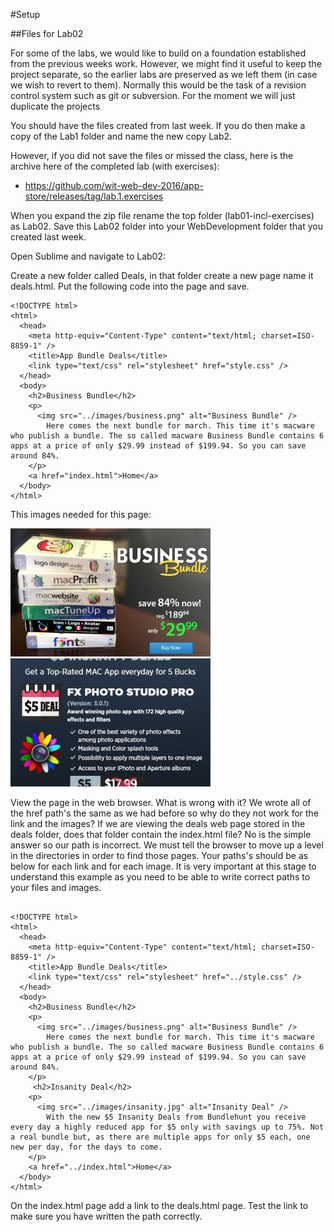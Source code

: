 #Setup


##Files for Lab02

For some of the labs, we would like to build on a foundation established from the previous weeks work. However, we might find it useful to keep the project separate, so the earlier labs are preserved as we left them (in case we wish to revert to them). Normally this would be the task of a revision control system such as git or subversion. For the moment we will just duplicate the projects


You should have the files created from last week. If you do then make a copy of the Lab1 folder and name the new copy Lab2.

However, if you did not save the files or missed the class, here is the archive here of the completed lab (with exercises):


- <https://github.com/wit-web-dev-2016/app-store/releases/tag/lab.1.exercises>


When you expand the zip file rename the top folder (lab01-incl-exercises) as Lab02. Save this Lab02 folder into your WebDevelopment folder that you created last week.


Open Sublime and navigate to Lab02:

Create a new folder called Deals, in that folder create a new page name it deals.html.
Put the following code into the page and save.

~~~
<!DOCTYPE html>
<html>
  <head>
    <meta http-equiv="Content-Type" content="text/html; charset=ISO-8859-1" />
    <title>App Bundle Deals</title>
    <link type="text/css" rel="stylesheet" href="style.css" />
  </head>
  <body>
    <h2>Business Bundle</h2>
    <p>
      <img src="../images/business.png" alt="Business Bundle" />
        Here comes the next bundle for march. This time it's macware who publish a bundle. The so called macware Business Bundle contains 6 apps at a price of only $29.99 instead of $199.94. So you can save around 84%.
    </p>
    <a href="index.html">Home</a>
  </body>
</html>
~~~

This images needed for this page:

![](./img/business.png)
![](./img/insanity.jpg)

View the page in the web browser. What is wrong with it?
We wrote all of the href path's the same as we had before so why do they not work for the link and the images?
If we are viewing the deals web page stored in the deals folder, does that folder contain the index.html file? No is the simple answer so our path is incorrect. We must tell the browser to move up a level in the directories in order to find those pages. Your paths's should be as below for each link and for each image. It is very important at this stage to understand this example as you need to be able to write correct paths to your files and images.

~~~

<!DOCTYPE html>
<html>
  <head>
    <meta http-equiv="Content-Type" content="text/html; charset=ISO-8859-1" />
    <title>App Bundle Deals</title>
    <link type="text/css" rel="stylesheet" href="../style.css" />
  </head>
  <body>
    <h2>Business Bundle</h2>
    <p>
      <img src="../images/business.png" alt="Business Bundle" />
        Here comes the next bundle for march. This time it's macware who publish a bundle. The so called macware Business Bundle contains 6 apps at a price of only $29.99 instead of $199.94. So you can save around 84%.
    </p>
     <h2>Insanity Deal</h2>
    <p>
      <img src="../images/insanity.jpg" alt="Insanity Deal" />
        With the new $5 Insanity Deals from Bundlehunt you receive every day a highly reduced app for $5 only with savings up to 75%. Not a real bundle but, as there are multiple apps for only $5 each, one new per day, for the days to come.
    </p>
    <a href="../index.html">Home</a>
  </body>
</html>
~~~

On the index.html page add a link to the deals.html page. Test the link to make sure you have written the path correctly.
